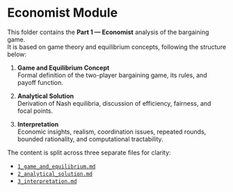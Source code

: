 # Economist Module

This folder contains the **Part 1 — Economist** analysis of the bargaining game.  
It is based on game theory and equilibrium concepts, following the structure below:

1. **Game and Equilibrium Concept**  
   Formal definition of the two-player bargaining game, its rules, and payoff function.

2. **Analytical Solution**  
   Derivation of Nash equilibria, discussion of efficiency, fairness, and focal points.

3. **Interpretation**  
   Economic insights, realism, coordination issues, repeated rounds, bounded rationality, and computational tractability.

The content is split across three separate files for clarity:

- [`1_game_and_equilibrium.md`](./1_game_and_equilibrium.md)  
- [`2_analytical_solution.md`](./2_analytical_solution.md)  
- [`3_interpretation.md`](./3_interpretation.md)  

